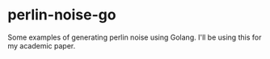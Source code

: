 # perlin-noise-go

Some examples of generating perlin noise using Golang. I'll be using this for my academic paper.
